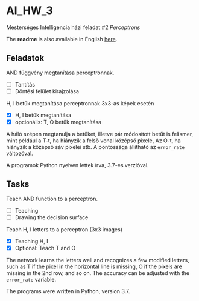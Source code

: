 # AI_HW_3
Mesterséges Intelligencia házi feladat #2
_Perceptrons_

The __readme__ is also available in English [here](#tasks).

## Feladatok
AND függvény megtanítása perceptronnak. 
  * [ ] Tantítás
  * [ ] Döntési felület kirajzolása  
  
H, I betűk megtanítása perceptronnak 3x3-as képek esetén
  * [x] H, I betűk megtanítása
  * [x] opcionális: T, O betűk megtanítása
  
A háló szépen megtanulja a betűket, illetve pár módosított betűt is felismer, mint például a T-t, ha hiányzik a felső vonal középső pixele, Az O-t, ha hiányzik a középső sáv pixelei stb. A pontossága állítható az `error_rate` változóval.

A programok Python nyelven lettek írva, 3.7-es verzióval.

## Tasks
Teach AND function to a perceptron.
  * [ ] Teaching
  * [ ] Drawing the decision surface
  
Teach H, I letters to a perceptron (3x3 images)
  * [x] Teaching H, I
  * [x] Optional: Teach T and O 

The network learns the letters well and recognizes a few modified letters, such as T if the pixel in the horizontal line is missing, O if the pixels are missing in the 2nd row, and so on. The accuracy can be adjusted with the `error_rate` variable.

The programs were written in Python, version 3.7.
